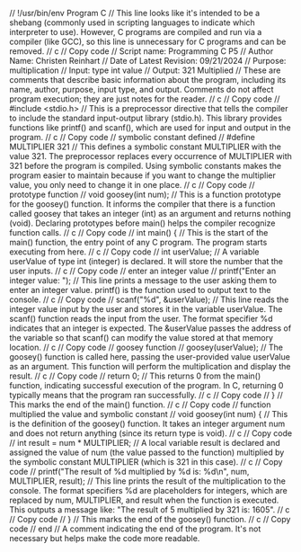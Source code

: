 // !/usr/bin/env Program C
// This line looks like it's intended to be a shebang (commonly used in scripting languages to indicate which interpreter to use). However, C programs are compiled and run via a compiler (like GCC), so this line is unnecessary for C programs and can be removed.
// c
// Copy code
// Script name: Programming C P5
// Author Name: Christen Reinhart
// Date of Latest Revision: 09/21/2024
// Purpose: multiplication
// Input: type int value
// Output: 321 Multiplied
// These are comments that describe basic information about the program, including its name, author, purpose, input type, and output. Comments do not affect program execution; they are just notes for the reader.
// c
// Copy code
// #include <stdio.h>
// This is a preprocessor directive that tells the compiler to include the standard input-output library (stdio.h). This library provides functions like printf() and scanf(), which are used for input and output in the program.
// c
// Copy code
// symbolic constant defined
// #define MULTIPLIER 321
// This defines a symbolic constant MULTIPLIER with the value 321. The preprocessor replaces every occurrence of MULTIPLIER with 321 before the program is compiled. Using symbolic constants makes the program easier to maintain because if you want to change the multiplier value, you only need to change it in one place.
// c
// Copy code
// prototype function
// void goosey(int num);
// This is a function prototype for the goosey() function. It informs the compiler that there is a function called goosey that takes an integer (int) as an argument and returns nothing (void). Declaring prototypes before main() helps the compiler recognize function calls.
// c
// Copy code
// int main() {
// This is the start of the main() function, the entry point of any C program. The program starts executing from here.
// c
// Copy code
// int userValue;
// A variable userValue of type int (integer) is declared. It will store the number that the user inputs.
// c
// Copy code
    //  enter an integer value
   //  printf("Enter an integer value: ");
// This line prints a message to the user asking them to enter an integer value. printf() is the function used to output text to the console.
// c
// Copy code
   // scanf("%d", &userValue);
// This line reads the integer value input by the user and stores it in the variable userValue. The scanf() function reads the input from the user. The format specifier %d indicates that an integer is expected. The &userValue passes the address of the variable so that scanf() can modify the value stored at that memory location.
// c
// Copy code
    // goosey function
//    goosey(userValue);
// The goosey() function is called here, passing the user-provided value userValue as an argument. This function will perform the multiplication and display the result.
// c
// Copy code
//    return 0;
// This returns 0 from the main() function, indicating successful execution of the program. In C, returning 0 typically means that the program ran successfully.
// c
// Copy code
// }
// This marks the end of the main() function.
// c
// Copy code
// function multiplied the value and symbolic constant
// void goosey(int num) {
// This is the definition of the goosey() function. It takes an integer argument num and does not return anything (since its return type is void).
// c
// Copy code
  //  int result = num * MULTIPLIER;
// A local variable result is declared and assigned the value of num (the value passed to the function) multiplied by the symbolic constant MULTIPLIER (which is 321 in this case).
// c
// Copy code
  //  printf("The result of %d multiplied by %d is: %d\n", num, MULTIPLIER, result);
// This line prints the result of the multiplication to the console. The format specifiers %d are placeholders for integers, which are replaced by num, MULTIPLIER, and result when the function is executed. This outputs a message like: "The result of 5 multiplied by 321 is: 1605".
// c
// Copy code
// }
// This marks the end of the goosey() function.
// c
// Copy code
// end
// A comment indicating the end of the program. It's not necessary but helps make the code more readable.

